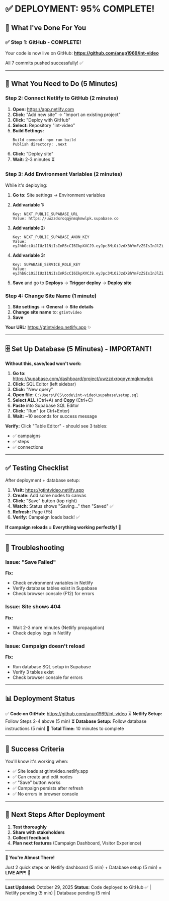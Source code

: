 # ✅ DEPLOYMENT: 95% COMPLETE!

## 🎉 What I've Done For You

### ✅ **Step 1: GitHub - COMPLETE!**
Your code is now live on GitHub:
**https://github.com/anup1969/int-video**

All 7 commits pushed successfully! ✅

---

## 🚀 What You Need to Do (5 Minutes)

### **Step 2: Connect Netlify to GitHub** (2 minutes)

1. **Open:** https://app.netlify.com
2. **Click:** "Add new site" → "Import an existing project"
3. **Click:** "Deploy with GitHub"
4. **Select:** Repository "int-video"
5. **Build Settings:**
   ```
   Build command: npm run build
   Publish directory: .next
   ```
6. **Click:** "Deploy site"
7. **Wait:** 2-3 minutes ⏳

### **Step 3: Add Environment Variables** (2 minutes)

While it's deploying:

1. **Go to:** Site settings → Environment variables
2. **Add variable 1:**
   ```
   Key: NEXT_PUBLIC_SUPABASE_URL
   Value: https://uwzzdxroqqynmqkmwlpk.supabase.co
   ```

3. **Add variable 2:**
   ```
   Key: NEXT_PUBLIC_SUPABASE_ANON_KEY
   Value: eyJhbGciOiJIUzI1NiIsInR5cCI6IkpXVCJ9.eyJpc3MiOiJzdXBhYmFzZSIsInJlZiI6InV3enpkeHJvcXF5bm1xa213bHBrIiwicm9sZSI6ImFub24iLCJpYXQiOjE3NjE1ODYwMTcsImV4cCI6MjA3NzE2MjAxN30.ybAiI65Cj1U42tkhh5BX9sbimQ3sZzv1wWdOr5hRPlo
   ```

4. **Add variable 3:**
   ```
   Key: SUPABASE_SERVICE_ROLE_KEY
   Value: eyJhbGciOiJIUzI1NiIsInR5cCI6IkpXVCJ9.eyJpc3MiOiJzdXBhYmFzZSIsInJlZiI6InV3enpkeHJvcXF5bm1xa213bHBrIiwicm9sZSI6InNlcnZpY2Vfcm9sZSIsImlhdCI6MTc2MTU4NjAxNywiZXhwIjoyMDc3MTYyMDE3fQ.EFwNdaOoUTUSmoEitGZaH64b8UqJiW99j9rLRi5b5iU
   ```

5. **Save** and go to **Deploys** → **Trigger deploy** → **Deploy site**

### **Step 4: Change Site Name** (1 minute)

1. **Site settings** → **General** → **Site details**
2. **Change site name** to: `gtintvideo`
3. **Save**

**Your URL:** https://gtintvideo.netlify.app ✨

---

## 🗄️ Set Up Database (5 Minutes) - IMPORTANT!

**Without this, save/load won't work:**

1. **Go to:** https://supabase.com/dashboard/project/uwzzdxroqqynmqkmwlpk
2. **Click:** SQL Editor (left sidebar)
3. **Click:** "New query"
4. **Open file:** `C:\Users\PCS\code\int-video\supabase\setup.sql`
5. **Select ALL** (Ctrl+A) and **Copy** (Ctrl+C)
6. **Paste** into Supabase SQL Editor
7. **Click:** "Run" (or Ctrl+Enter)
8. **Wait:** ~10 seconds for success message

**Verify:** Click "Table Editor" - should see 3 tables:
- ✅ campaigns
- ✅ steps
- ✅ connections

---

## ✅ Testing Checklist

After deployment + database setup:

1. **Visit:** https://gtintvideo.netlify.app
2. **Create:** Add some nodes to canvas
3. **Click:** "Save" button (top right)
4. **Watch:** Status shows "Saving..." then "Saved" ✅
5. **Refresh:** Page (F5)
6. **Verify:** Campaign loads back! ✅

**If campaign reloads = Everything working perfectly!** 🎉

---

## 🐛 Troubleshooting

### Issue: "Save Failed"
**Fix:**
- Check environment variables in Netlify
- Verify database tables exist in Supabase
- Check browser console (F12) for errors

### Issue: Site shows 404
**Fix:**
- Wait 2-3 more minutes (Netlify propagation)
- Check deploy logs in Netlify

### Issue: Campaign doesn't reload
**Fix:**
- Run database SQL setup in Supabase
- Verify 3 tables exist
- Check browser console for errors

---

## 📊 Deployment Status

✅ **Code on GitHub:** https://github.com/anup1969/int-video
⏳ **Netlify Setup:** Follow Steps 2-4 above (5 min)
⏳ **Database Setup:** Follow database instructions (5 min)
🎯 **Total Time:** 10 minutes to complete

---

## 🎉 Success Criteria

You'll know it's working when:
- ✅ Site loads at gtintvideo.netlify.app
- ✅ Can create and edit nodes
- ✅ "Save" button works
- ✅ Campaign persists after refresh
- ✅ No errors in browser console

---

## 🎊 Next Steps After Deployment

1. **Test thoroughly**
2. **Share with stakeholders**
3. **Collect feedback**
4. **Plan next features** (Campaign Dashboard, Visitor Experience)

---

**🚀 You're Almost There!**

Just 2 quick steps on Netlify dashboard (5 min) + Database setup (5 min) = **LIVE APP!** 🎉

---

**Last Updated:** October 29, 2025
**Status:** Code deployed to GitHub ✅ | Netlify pending (5 min) | Database pending (5 min)
